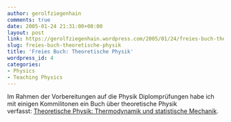```yaml
---
author: gerolfziegenhain
comments: true
date: 2005-01-24 21:31:00+00:00
layout: post
link: https://gerolfziegenhain.wordpress.com/2005/01/24/freies-buch-theoretische-physik/
slug: freies-buch-theoretische-physik
title: 'Freies Buch: Theoretische Physik'
wordpress_id: 4
categories:
- Physics
- Teaching Physics
---
```


Im Rahmen der Vorbereitungen auf die Physik Diplomprüfungen habe ich mit einigen Kommilitonen ein Buch über theoretische Physik verfasst: [Theoretische Physik: Thermodynamik und statistische Mechanik](https://docs.google.com/open?id=0B6kO4SX1CnShZm5rYVMwZ1U2b3M).

